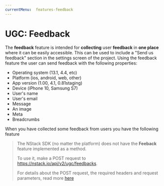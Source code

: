 ```yaml
---
currentMenu:  features-feedback
---
```


# UGC: Feedback

The **feedback** feature is intended for **collecting** user **feedback** in **one place** where it can be easily accessible.
This can be used to include a "Send us feedback" section in the settings screen of the project.
Using the feedback feature the user can send feedback with the following properties:

- Operating system (13.1, 4.4, etc)
- Platform (ios, android, web, other)
- App version (1.00, 4.1, 0.81staging)
- Device (iPhone 10, Samsung S7)
- User's name
- User's email
- Message
- An image
- Meta
- Breadcrumbs

When you have collected some feedback from users you have the following feature


> The NStack SDK (no matter the platform) does not have the **Feeback** feature implemented as a method.
>
> To use it, make a POST request to https://nstack.io/api/v2/ugc/feedbacks. 
>
> For details about the POST request, the required headers and request parameters, read more [here](https://documenter.getpostman.com/view/12675/S1a8yjgk?version=latest#7156694e-740c-4611-8e71-e9d0df5708a8)

